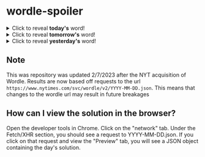 # wordle-spoiler

<details>
  <summary>Click to reveal <b>today's</b> word!</summary>
  <br>
  <b> enact </b>
</details>

<details>
  <summary>Click to reveal <b>tomorrow's</b> word!</summary>
  <br>
  <b> video </b>
</details>

<details>
  <summary>Click to reveal <b>yesterday's</b> word!</summary>
  <br>
  <b> jiffy </b>
</details>

## Note
This was repository was updated 2/7/2023 after the NYT acquisition of Wordle. Results are now based off requests to the url `https://www.nytimes.com/svc/wordle/v2/YYYY-MM-DD.json`. This means that changes to the wordle url may result in future breakages

## How can I view the solution in the browser?
Open the developer tools in Chrome. Click on the "network" tab. Under the Fetch/XHR section, you should see a request to YYYY-MM-DD.json. If you click on that request and view the "Preview" tab, you will see a JSON object containing the day's solution.
